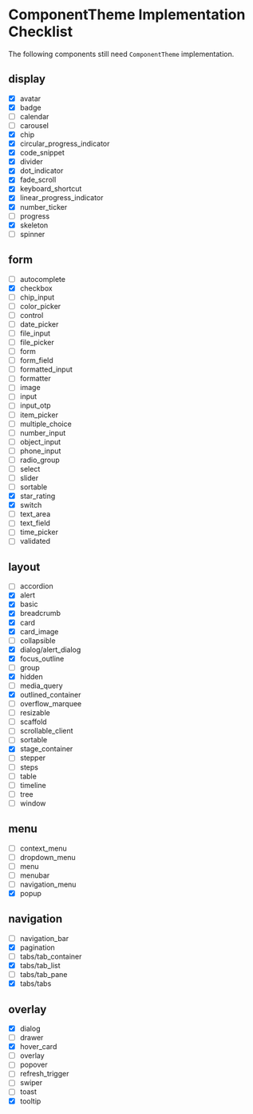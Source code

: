 # ComponentTheme Implementation Checklist

The following components still need `ComponentTheme` implementation.

## display
- [x] avatar
- [x] badge
- [ ] calendar
- [ ] carousel
- [x] chip
- [x] circular_progress_indicator
- [x] code_snippet
- [x] divider
- [x] dot_indicator
- [x] fade_scroll
- [x] keyboard_shortcut
- [x] linear_progress_indicator
- [x] number_ticker
- [ ] progress
- [x] skeleton
- [ ] spinner

## form
- [ ] autocomplete
- [x] checkbox
- [ ] chip_input
- [ ] color_picker
- [ ] control
- [ ] date_picker
- [ ] file_input
- [ ] file_picker
- [ ] form
- [ ] form_field
- [ ] formatted_input
- [ ] formatter
- [ ] image
- [ ] input
- [ ] input_otp
- [ ] item_picker
- [ ] multiple_choice
- [ ] number_input
- [ ] object_input
- [ ] phone_input
- [ ] radio_group
- [ ] select
- [ ] slider
- [ ] sortable
- [x] star_rating
- [x] switch
- [ ] text_area
- [ ] text_field
- [ ] time_picker
- [ ] validated

## layout
- [ ] accordion
- [x] alert
- [x] basic
- [x] breadcrumb
- [x] card
- [x] card_image
- [ ] collapsible
- [x] dialog/alert_dialog
- [x] focus_outline
- [ ] group
- [x] hidden
- [ ] media_query
- [x] outlined_container
- [ ] overflow_marquee
- [ ] resizable
- [ ] scaffold
- [ ] scrollable_client
- [ ] sortable
- [x] stage_container
- [ ] stepper
- [ ] steps
- [ ] table
- [ ] timeline
- [ ] tree
- [ ] window

## menu
- [ ] context_menu
- [ ] dropdown_menu
- [ ] menu
- [ ] menubar
- [ ] navigation_menu
- [x] popup

## navigation
- [ ] navigation_bar
- [x] pagination
- [ ] tabs/tab_container
- [x] tabs/tab_list
- [ ] tabs/tab_pane
- [x] tabs/tabs

## overlay
- [x] dialog
- [ ] drawer
- [x] hover_card
- [ ] overlay
- [ ] popover
- [ ] refresh_trigger
- [ ] swiper
- [ ] toast
- [x] tooltip
